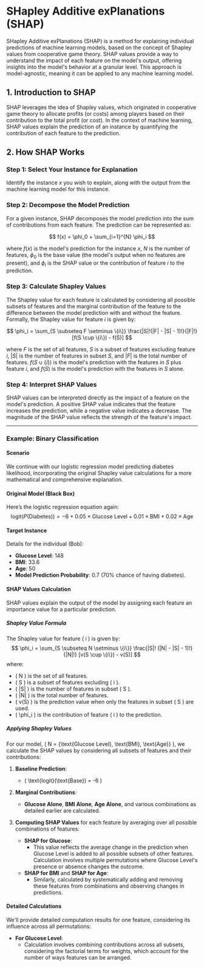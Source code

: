 # SHapley Additive exPlanations (SHAP)

SHapley Additive exPlanations (SHAP) is a method for explaining individual predictions of machine learning models, based on the concept of Shapley values from cooperative game theory. SHAP values provide a way to understand the impact of each feature on the model's output, offering insights into the model's behavior at a granular level. This approach is model-agnostic, meaning it can be applied to any machine learning model.

## 1. Introduction to SHAP

SHAP leverages the idea of Shapley values, which originated in cooperative game theory to allocate profits (or costs) among players based on their contribution to the total profit (or cost). In the context of machine learning, SHAP values explain the prediction of an instance by quantifying the contribution of each feature to the prediction.

## 2. How SHAP Works

### Step 1: Select Your Instance for Explanation

Identify the instance $x$ you wish to explain, along with the output from the machine learning model for this instance.

### Step 2: Decompose the Model Prediction

For a given instance, SHAP decomposes the model prediction into the sum of contributions from each feature. The prediction can be represented as:

$$
f(x) = \phi_0 + \sum_{i=1}^{N} \phi_i
$$

where $f(x)$ is the model's prediction for the instance $x$, $N$ is the number of features, $\phi_0$ is the base value (the model's output when no features are present), and $\phi_i$ is the SHAP value or the contribution of feature $i$ to the prediction.

### Step 3: Calculate Shapley Values

The Shapley value for each feature is calculated by considering all possible subsets of features and the marginal contribution of the feature to the difference between the model prediction with and without the feature. Formally, the Shapley value for feature $i$ is given by:

$$
\phi_i = \sum_{S \subseteq F \setminus \{i\}} \frac{|S|!(|F| - |S| - 1)!}{|F|!} [f(S \cup \{i\}) - f(S)]
$$

where $F$ is the set of all features, $S$ is a subset of features excluding feature $i$, $|S|$ is the number of features in subset $S$, and $|F|$ is the total number of features. $f(S \cup \{i\})$ is the model's prediction with the features in $S$ plus feature $i$, and $f(S)$ is the model's prediction with the features in $S$ alone.

### Step 4: Interpret SHAP Values

SHAP values can be interpreted directly as the impact of a feature on the model's prediction. A positive SHAP value indicates that the feature increases the prediction, while a negative value indicates a decrease. The magnitude of the SHAP value reflects the strength of the feature's impact.


---

### Example: Binary Classification

#### Scenario
We continue with our logistic regression model predicting diabetes likelihood, incorporating the original Shapley value calculations for a more mathematical and comprehensive explanation.

#### Original Model (Black Box)
Here’s the logistic regression equation again:
$$
\text{logit}(P(\text{Diabetes})) = -6 + 0.05 \times \text{Glucose Level} + 0.01 \times \text{BMI} + 0.02 \times \text{Age}
$$

#### Target Instance
Details for the individual (Bob):
- **Glucose Level**: 148
- **BMI**: 33.6
- **Age**: 50
- **Model Prediction Probability**: 0.7 (70% chance of having diabetes).

#### SHAP Values Calculation
SHAP values explain the output of the model by assigning each feature an importance value for a particular prediction.

##### Shapley Value Formula
The Shapley value for feature \( i \) is given by:
$$
\phi_i = \sum_{S \subseteq N \setminus \{i\}} \frac{|S|! (|N| - |S| - 1)!}{|N|!} [v(S \cup \{i\}) - v(S)]
$$
where:
- \( N \) is the set of all features.
- \( S \) is a subset of features excluding \( i \).
- \( |S| \) is the number of features in subset \( S \).
- \( |N| \) is the total number of features.
- \( v(S) \) is the prediction value when only the features in subset \( S \) are used.
- \( \phi_i \) is the contribution of feature \( i \) to the prediction.

##### Applying Shapley Values
For our model, \( N = \{\text{Glucose Level}, \text{BMI}, \text{Age}\} \), we calculate the SHAP values by considering all subsets of features and their contributions:

1. **Baseline Prediction**:
   - \( \text{logit}(\text{Base}) = -6 \)

2. **Marginal Contributions**:
   - **Glucose Alone**, **BMI Alone**, **Age Alone**, and various combinations as detailed earlier are calculated.

3. **Computing SHAP Values** for each feature by averaging over all possible combinations of features:
   - **SHAP for Glucose**:
     - This value reflects the average change in the prediction when Glucose Level is added to all possible subsets of other features. Calculation involves multiple permutations where Glucose Level's presence or absence changes the outcome.
   - **SHAP for BMI** and **SHAP for Age**:
     - Similarly, calculated by systematically adding and removing these features from combinations and observing changes in predictions.

#### Detailed Calculations
We'll provide detailed computation results for one feature, considering its influence across all permutations:

- **For Glucose Level**:
  - Calculation involves combining contributions across all subsets, considering the factorial terms for weights, which account for the number of ways features can be arranged.